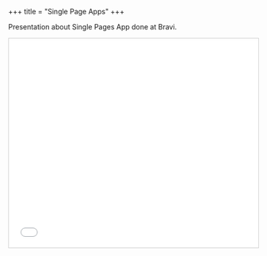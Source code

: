+++
title = "Single Page Apps"
+++

Presentation about Single Pages App done at Bravi.

<iframe src="//www.slideshare.net/slideshow/embed_code/24314469" width="512" height="421" frameborder="0" marginwidth="0" marginheight="0" scrolling="no" style="border:1px solid #CCC; border-width:1px; margin-bottom:5px; max-width: 100%;" allowfullscreen> </iframe>

